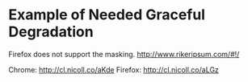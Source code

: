 
# Example of Needed Graceful Degradation
Firefox does not support the masking.
http://www.rikeripsum.com/#!/

Chrome: http://cl.nicoll.co/aKde
Firefox: http://cl.nicoll.co/aLGz
